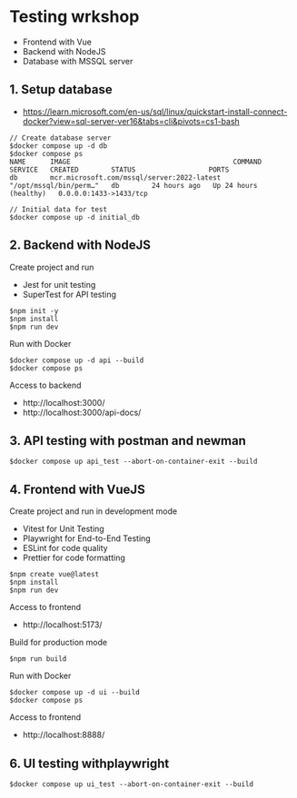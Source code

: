 # Testing wrkshop
* Frontend with Vue
* Backend with NodeJS
* Database with MSSQL server

## 1. Setup database
* https://learn.microsoft.com/en-us/sql/linux/quickstart-install-connect-docker?view=sql-server-ver16&tabs=cli&pivots=cs1-bash
```
// Create database server
$docker compose up -d db
$docker compose ps
NAME      IMAGE                                        COMMAND                  SERVICE   CREATED        STATUS                  PORTS
db        mcr.microsoft.com/mssql/server:2022-latest   "/opt/mssql/bin/perm…"   db        24 hours ago   Up 24 hours (healthy)   0.0.0.0:1433->1433/tcp

// Initial data for test
$docker compose up -d initial_db
```

## 2. Backend with NodeJS
Create project and run
* Jest for unit testing
* SuperTest for API testing
```
$npm init -y
$npm install
$npm run dev
```

Run with Docker
```
$docker compose up -d api --build
$docker compose ps
```

Access to backend
* http://localhost:3000/
* http://localhost:3000/api-docs/

## 3. API testing with postman and newman
```
$docker compose up api_test --abort-on-container-exit --build
```

## 4. Frontend with VueJS
Create project and run in development mode
* Vitest for Unit Testing
* Playwright for End-to-End Testing
* ESLint for code quality
* Prettier for code formatting

```
$npm create vue@latest
$npm install
$npm run dev
```

Access to frontend
* http://localhost:5173/

Build for production mode
```
$npm run build
```

Run with Docker
```
$docker compose up -d ui --build
$docker compose ps
```

Access to frontend
* http://localhost:8888/

## 6. UI testing withplaywright
```
$docker compose up ui_test --abort-on-container-exit --build
```